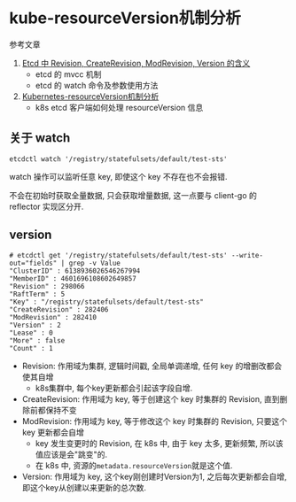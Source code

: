 # kube-resourceVersion机制分析

参考文章

1. [Etcd 中 Revision, CreateRevision, ModRevision, Version 的含义](https://www.cnblogs.com/FengZeng666/p/16156407.html)
    - etcd 的 mvcc 机制
    - etcd 的 watch 命令及参数使用方法
2. [Kubernetes-resourceVersion机制分析](https://fankangbest.github.io/2018/01/16/Kubernetes-resourceVersion%E6%9C%BA%E5%88%B6%E5%88%86%E6%9E%90/)
    - k8s etcd 客户端如何处理 resourceVersion 信息

## 关于 watch

```
etcdctl watch '/registry/statefulsets/default/test-sts'
```

watch 操作可以监听任意 key, 即使这个 key 不存在也不会报错.

不会在初始时获取全量数据, 只会获取增量数据, 这一点要与 client-go 的 reflector 实现区分开.

## version

```log
# etcdctl get '/registry/statefulsets/default/test-sts' --write-out="fields" | grep -v Value
"ClusterID" : 6138936026546267994
"MemberID" : 4601696108602649857
"Revision" : 298066
"RaftTerm" : 5
"Key" : "/registry/statefulsets/default/test-sts"
"CreateRevision" : 282406
"ModRevision" : 282410
"Version" : 2
"Lease" : 0
"More" : false
"Count" : 1
```

- Revision: 作用域为集群, 逻辑时间戳, 全局单调递增, 任何 key 的增删改都会使其自增
    - k8s集群中, 每个key更新都会引起该字段自增.
- CreateRevision: 作用域为 key, 等于创建这个 key 时集群的 Revision, 直到删除前都保持不变
- ModRevision: 作用域为 key, 等于修改这个 key 时集群的 Revision, 只要这个 key 更新都会自增
    - key 发生变更时的 Revision, 在 k8s 中, 由于 key 太多, 更新频繁, 所以该值应该是会"跳变"的.
    - 在 k8s 中, 资源的`metadata.resourceVersion`就是这个值.
- Version: 作用域为 key, 这个key刚创建时Version为1, 之后每次更新都会自增, 即这个key从创建以来更新的总次数. 


